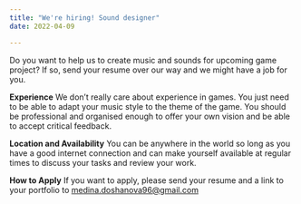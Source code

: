 ```yaml
---
title: "We're hiring! Sound designer"
date: 2022-04-09

---
```


Do you want to help us to create music and sounds for upcoming game project? 
If so, send your resume over our way and we might have a job for you.

**Experience**
We don’t really care about experience in games. You just need to be able to adapt your music style to the theme of the game. You should be professional and organised enough to offer your own vision and be able to accept critical feedback.

**Location and Availability**
You can be anywhere in the world so long as you have a good internet connection and can make yourself available at regular times to discuss your tasks and review your work.

**How to Apply**
If you want to apply, please send your resume and a link to your portfolio to medina.doshanova96@gmail.com
